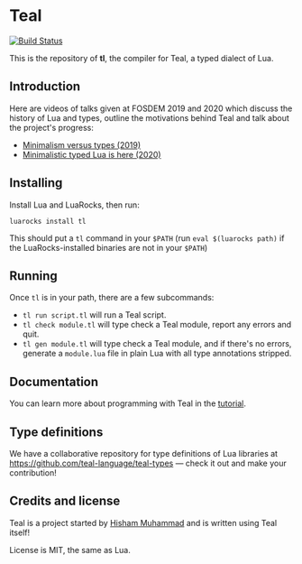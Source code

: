 
Teal
====

[![Build Status](https://travis-ci.org/hishamhm/tl.svg?branch=master)](https://travis-ci.org/hishamhm/tl)

This is the repository of **tl**, the compiler for Teal, a typed dialect of Lua.

## Introduction

Here are videos of talks given at FOSDEM 2019 and 2020 which discuss the
history of Lua and types, outline the motivations behind Teal and talk about
the project's progress:

* [Minimalism versus types (2019)](https://www.youtube.com/watch?v=OPyBQRndLUk)
* [Minimalistic typed Lua is here (2020)](https://www.youtube.com/watch?v=HfnjUCRzRKU)

## Installing

Install Lua and LuaRocks, then run:

```
luarocks install tl
```

This should put a `tl` command in your `$PATH` (run `eval $(luarocks path)` if
the LuaRocks-installed binaries are not in your `$PATH`)

## Running

Once `tl` is in your path, there are a few subcommands:

* `tl run script.tl` will run a Teal script.
* `tl check module.tl` will type check a Teal module, report any errors and
  quit.
* `tl gen module.tl` will type check a Teal module, and if there's no errors,
  generate a `module.lua` file in plain Lua with all type annotations
  stripped.

## Documentation

You can learn more about programming with Teal in the [tutorial](docs/tutorial.md).

## Type definitions

We have a collaborative repository for type definitions of Lua libraries
at https://github.com/teal-language/teal-types — check it out and make your
contribution!

## Credits and license

Teal is a project started by [Hisham Muhammad](https://hisham.hm)
and is written using Teal itself!

License is MIT, the same as Lua.
